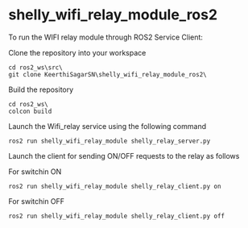 # shelly_wifi_relay_module_ros2
To run the WIFI relay module through ROS2 Service Client: 

Clone the repository into your workspace

```
cd ros2_ws\src\
git clone KeerthiSagarSN\shelly_wifi_relay_module_ros2\
```
Build the repository
```
cd ros2_ws\
colcon build
```

Launch the Wifi_relay service using the following command

`ros2 run shelly_wifi_relay_module shelly_relay_server.py`

Launch the client for sending ON/OFF requests to the relay as follows

For switchin ON
```
ros2 run shelly_wifi_relay_module shelly_relay_client.py on
```

For switchin OFF
```
ros2 run shelly_wifi_relay_module shelly_relay_client.py off
```

